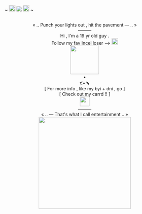  ~ <img src="https://camo.githubusercontent.com/bdb07a95862ab7499edecdcdbc2817fe8e7b019f37f51f18d529bec1e323f4d2/68747470733a2f2f66696c652e67617264656e2f5a6c6f377768465932416651524f4d452f556e7469746c65643532325f32303234303733313232323732302e706e67" height=20 weight=50> ![](https://komarev.com/ghpvc/?username=KittenChanCorruptionArc&color=7E1A1A&style=plastic&label=_🌹_++++&abbreviated=trueb5415c) <img src="https://camo.githubusercontent.com/bdb07a95862ab7499edecdcdbc2817fe8e7b019f37f51f18d529bec1e323f4d2/68747470733a2f2f66696c652e67617264656e2f5a6c6f377768465932416651524f4d452f556e7469746c65643532325f32303234303733313232323732302e706e67" height=20 weight=50> ~  <br />
<div align="center"> <br />
  « .. Punch your lights out , hit the pavement — .. » <br /> 
  ———  <br />
 Hi , I'm a 19 yr old guy . <br />
 Follow my fav Incel loser --> <a href="https://github.com/WheresTheExit"><img src="https://file.garden/ZorENG263zPWFUDG/8854cefcff8d8198c260b34e9c8ff1d0b22b758d.gifv" "width="20" height=20" > </a> <br />
  <img src="https://file.garden/Zlo7whFY2AfQROME/Tumblr_l_14894752696886.jpg" "width="90" height="90"> <br />
 • <br />
 ੯•﹅ <br />
 [ For more info , like my byi + dni , go ] <br />
 [ Check out my carrd !! ] <br />
 <a href="https://github.com/KittenChanCorruptionArc"><img src="https://file.garden/Zlo7whFY2AfQROME/Tumblr_l_55971076457335.gif" "width="30" height=30" > </a> <br />
  ——— <br />
  « .. — That's what I call entertainment .. » <br />
  <img src="https://file.garden/Zlo7whFY2AfQROME/bb-removebg-preview.png" "width="290" height="290"> <br />
</div>
